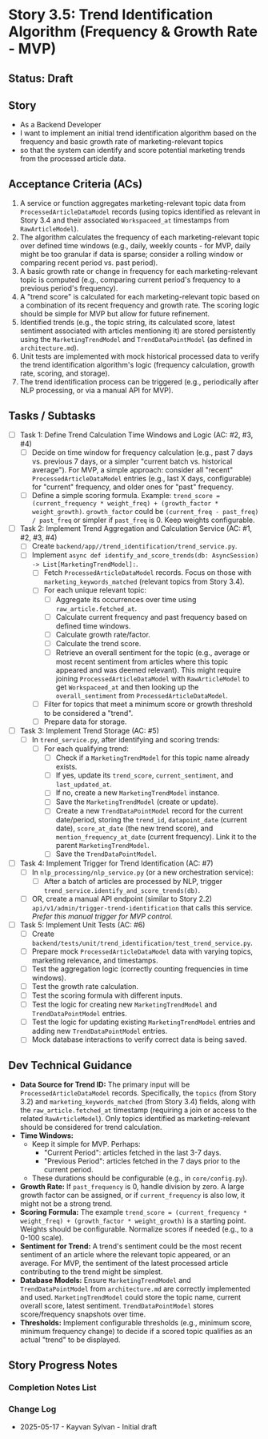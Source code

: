 # Story 3.5: Trend Identification Algorithm (Frequency & Growth Rate - MVP)

## Status: Draft

## Story

- As a Backend Developer
- I want to implement an initial trend identification algorithm based on the frequency and basic growth rate of marketing-relevant topics
- so that the system can identify and score potential marketing trends from the processed article data.

## Acceptance Criteria (ACs)

1. A service or function aggregates marketing-relevant topic data from `ProcessedArticleDataModel` records (using topics identified as relevant in Story 3.4 and their associated `Workspaceed_at` timestamps from `RawArticleModel`).
2. The algorithm calculates the frequency of each marketing-relevant topic over defined time windows (e.g., daily, weekly counts - for MVP, daily might be too granular if data is sparse; consider a rolling window or comparing recent period vs. past period).
3. A basic growth rate or change in frequency for each marketing-relevant topic is computed (e.g., comparing current period's frequency to a previous period's frequency).
4. A "trend score" is calculated for each marketing-relevant topic based on a combination of its recent frequency and growth rate. The scoring logic should be simple for MVP but allow for future refinement.
5. Identified trends (e.g., the topic string, its calculated score, latest sentiment associated with articles mentioning it) are stored persistently using the `MarketingTrendModel` and `TrendDataPointModel` (as defined in `architecture.md`).
6. Unit tests are implemented with mock historical processed data to verify the trend identification algorithm's logic (frequency calculation, growth rate, scoring, and storage).
7. The trend identification process can be triggered (e.g., periodically after NLP processing, or via a manual API for MVP).

## Tasks / Subtasks

- [ ] Task 1: Define Trend Calculation Time Windows and Logic (AC: #2, #3, #4)
  - [ ] Decide on time window for frequency calculation (e.g., past 7 days vs. previous 7 days, or a simpler "current batch vs. historical average"). For MVP, a simple approach: consider all "recent" `ProcessedArticleDataModel` entries (e.g., last X days, configurable) for "current" frequency, and older ones for "past" frequency.
  - [ ] Define a simple scoring formula. Example: `trend_score = (current_frequency * weight_freq) + (growth_factor * weight_growth)`. `growth_factor` could be `(current_freq - past_freq) / past_freq` or simpler if `past_freq` is 0. Keep weights configurable.
- [ ] Task 2: Implement Trend Aggregation and Calculation Service (AC: #1, #2, #3, #4)
  - [ ] Create `backend/app//trend_identification/trend_service.py`.
  - [ ] Implement `async def identify_and_score_trends(db: AsyncSession) -> List[MarketingTrendModel]:`.
    - [ ] Fetch `ProcessedArticleDataModel` records. Focus on those with `marketing_keywords_matched` (relevant topics from Story 3.4).
    - [ ] For each unique relevant topic:
      - [ ] Aggregate its occurrences over time using `raw_article.fetched_at`.
      - [ ] Calculate current frequency and past frequency based on defined time windows.
      - [ ] Calculate growth rate/factor.
      - [ ] Calculate the trend score.
      - [ ] Retrieve an overall sentiment for the topic (e.g., average or most recent sentiment from articles where this topic appeared and was deemed relevant). This might require joining `ProcessedArticleDataModel` with `RawArticleModel` to get `Workspaceed_at` and then looking up the `overall_sentiment` from `ProcessedArticleDataModel`.
    - [ ] Filter for topics that meet a minimum score or growth threshold to be considered a "trend".
    - [ ] Prepare data for storage.
- [ ] Task 3: Implement Trend Storage (AC: #5)
  - [ ] In `trend_service.py`, after identifying and scoring trends:
    - [ ] For each qualifying trend:
      - [ ] Check if a `MarketingTrendModel` for this topic name already exists.
      - [ ] If yes, update its `trend_score`, `current_sentiment`, and `last_updated_at`.
      - [ ] If no, create a new `MarketingTrendModel` instance.
      - [ ] Save the `MarketingTrendModel` (create or update).
      - [ ] Create a new `TrendDataPointModel` record for the current date/period, storing the `trend_id`, `datapoint_date` (current date), `score_at_date` (the new trend score), and `mention_frequency_at_date` (current frequency). Link it to the parent `MarketingTrendModel`.
      - [ ] Save the `TrendDataPointModel`.
- [ ] Task 4: Implement Trigger for Trend Identification (AC: #7)
  - [ ] In `nlp_processing/nlp_service.py` (or a new orchestration service):
    - [ ] After a batch of articles are processed by NLP, trigger `trend_service.identify_and_score_trends(db)`.
  - [ ] OR, create a manual API endpoint (similar to Story 2.2) `api/v1/admin/trigger-trend-identification` that calls this service. *Prefer this manual trigger for MVP control.*
- [ ] Task 5: Implement Unit Tests (AC: #6)
  - [ ] Create `backend/tests/unit/trend_identification/test_trend_service.py`.
  - [ ] Prepare mock `ProcessedArticleDataModel` data with varying topics, marketing relevance, and timestamps.
  - [ ] Test the aggregation logic (correctly counting frequencies in time windows).
  - [ ] Test the growth rate calculation.
  - [ ] Test the scoring formula with different inputs.
  - [ ] Test the logic for creating new `MarketingTrendModel` and `TrendDataPointModel` entries.
  - [ ] Test the logic for updating existing `MarketingTrendModel` entries and adding new `TrendDataPointModel` entries.
  - [ ] Mock database interactions to verify correct data is being saved.

## Dev Technical Guidance

- **Data Source for Trend ID:** The primary input will be `ProcessedArticleDataModel` records. Specifically, the `topics` (from Story 3.2) and `marketing_keywords_matched` (from Story 3.4) fields, along with the `raw_article.fetched_at` timestamp (requiring a join or access to the related `RawArticleModel`). Only topics identified as marketing-relevant should be considered for trend calculation.
- **Time Windows:**
  - Keep it simple for MVP. Perhaps:
    - "Current Period": articles fetched in the last 3-7 days.
    - "Previous Period": articles fetched in the 7 days prior to the current period.
  - These durations should be configurable (e.g., in `core/config.py`).
- **Growth Rate:** If `past_frequency` is 0, handle division by zero. A large growth factor can be assigned, or if `current_frequency` is also low, it might not be a strong trend.
- **Scoring Formula:** The example `trend_score = (current_frequency * weight_freq) + (growth_factor * weight_growth)` is a starting point. Weights should be configurable. Normalize scores if needed (e.g., to a 0-100 scale).
- **Sentiment for Trend:** A trend's sentiment could be the most recent sentiment of an article where the relevant topic appeared, or an average. For MVP, the sentiment of the latest processed article contributing to the trend might be simplest.
- **Database Models:** Ensure `MarketingTrendModel` and `TrendDataPointModel` from `architecture.md` are correctly implemented and used. `MarketingTrendModel` could store the topic name, current overall score, latest sentiment. `TrendDataPointModel` stores score/frequency snapshots over time.
- **Thresholds:** Implement configurable thresholds (e.g., minimum score, minimum frequency change) to decide if a scored topic qualifies as an actual "trend" to be displayed.

## Story Progress Notes

### Completion Notes List

### Change Log

- 2025-05-17 - Kayvan Sylvan - Initial draft
